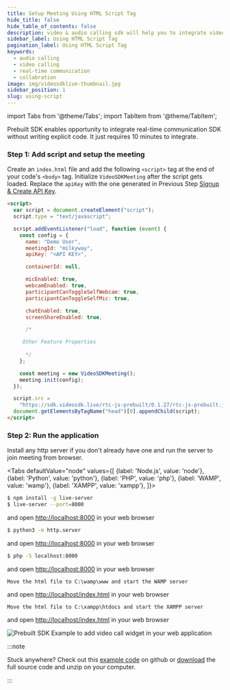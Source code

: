 ```yaml
---
title: Setup Meeting Using HTML Script Tag
hide_title: false
hide_table_of_contents: false
description: video & audio calling sdk will help you to integrate video & audio calling in your application.
sidebar_label: Using HTML Script Tag
pagination_label: Using HTML Script Tag
keywords:
  - audio calling
  - video calling
  - real-time communication
  - collabration
image: img/videosdklive-thumbnail.jpg
sidebar_position: 1
slug: using-script
---
```


import Tabs from '@theme/Tabs';
import TabItem from '@theme/TabItem';

Prebuilt SDK enables opportunity to integrate real-time communication SDK without writing explicit code. It just requires 10 minutes to integrate.

### Step 1: Add script and setup the meeting

Create an `index.html` file and add the following `<script>` tag at the end of your code's `<body>` tag. Initialize `VideoSDKMeeting` after the script gets loaded. Replace the `apiKey` with the one generated in Previous Step [Signup & Create API Key](/docs/guide/prebuilt-video-and-audio-calling/signup-and-create-api).

```html title="index.html"
<script>
  var script = document.createElement("script");
  script.type = "text/javascript";

  script.addEventListener("load", function (event) {
    const config = {
      name: "Demo User",
      meetingId: "milkyway",
      apiKey: "<API KEY>",

      containerId: null,

      micEnabled: true,
      webcamEnabled: true,
      participantCanToggleSelfWebcam: true,
      participantCanToggleSelfMic: true,

      chatEnabled: true,
      screenShareEnabled: true,

      /*

     Other Feature Properties
      
      */
    };

    const meeting = new VideoSDKMeeting();
    meeting.init(config);
  });

  script.src =
    "https://sdk.videosdk.live/rtc-js-prebuilt/0.1.27/rtc-js-prebuilt.js";
  document.getElementsByTagName("head")[0].appendChild(script);
</script>
```

### Step 2: Run the application

Install any http server if you don't already have one and run the server to join meeting from browser.

<Tabs
defaultValue="node"
values={[
{label: 'Node.js', value: 'node'},
{label: 'Python', value: 'python'},
{label: 'PHP', value: 'php'},
{label: 'WAMP', value: 'wamp'},
{label: 'XAMPP', value: 'xampp'},
]}>
<TabItem value="node">

```bash
$ npm install -g live-server
$ live-server --port=8000
```

and open [http://localhost:8000](http://localhost:8000) in your web browser

</TabItem>
<TabItem value="python">

```bash
$ python3 -m http.server
```

and open [http://localhost:8000](http://localhost:8000) in your web browser

</TabItem>
<TabItem value="php">

```bash
$ php -S localhost:8000
```

and open [http://localhost:8000](http://localhost:8000) in your web browser

</TabItem>
<TabItem value="wamp">

```
Move the html file to C:\wamp\www and start the WAMP server
```

and open [http://localhost/index.html](http://localhost/index.html) in your web browser

</TabItem>
<TabItem value="xampp">

```
Move the html file to C:\xampp\htdocs and start the XAMPP server
```

and open [http://localhost/index.html](http://localhost/index.html) in your web browser

</TabItem>
</Tabs>

![Prebuilt SDK Example to add video call widget in your web application](/img/prebuilt/prebuilt-grid.png)

:::note

Stuck anywhere? Check out this [example code](https://github.com/videosdk-live/videosdk-rtc-js-prebuilt-embedded-example) on github or [download](https://github.com/videosdk-live/videosdk-rtc-js-prebuilt-embedded-example/archive/refs/tags/v0.1.1.zip) the full source code and unzip on your computer.

:::
